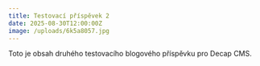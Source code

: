```yaml
---
title: Testovací příspěvek 2
date: 2025-08-30T12:00:00Z
image: /uploads/6k5a8057.jpg
---
```


Toto je obsah druhého testovacího blogového příspěvku pro Decap CMS.

